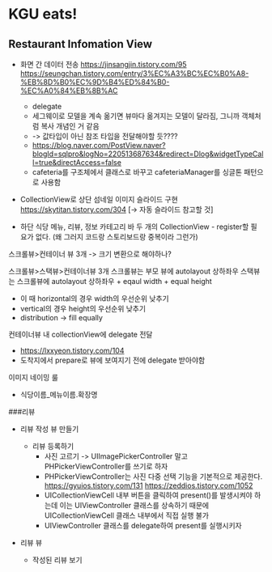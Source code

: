 #  KGU eats!

## Restaurant Infomation View

- 화면 간 데이터 전송
https://jinsangjin.tistory.com/95
https://seungchan.tistory.com/entry/3%EC%A3%BC%EC%B0%A8-%EB%8D%B0%EC%9D%B4%ED%84%B0-%EC%A0%84%EB%8B%AC
    - delegate
    - 세그웨이로 모델을 계속 옮기면 뷰마다 옮겨지는 모델이 달라짐, 그니까 객체처럼 복사 개념인 거 같음
    - -> 값타입이 아닌 참조 타입을 전달해야할 듯????
    - https://blog.naver.com/PostView.naver?blogId=sqlpro&logNo=220513687634&redirect=Dlog&widgetTypeCall=true&directAccess=false
    - cafeteria를 구조체에서 클래스로 바꾸고 cafeteriaManager를 싱글톤 패턴으로 사용함 



- CollectionView로 상단 섬네일 이미지 슬라이드 구현
https://skytitan.tistory.com/304 [-> 자동 슬라이드 참고할 것]

    
- 하단 식당 메뉴, 리뷰, 정보 카테고리 바
두 개의 CollectionView - register할 필요가 없다. (왜 그러지 코드랑 스토리보드랑 중복이라 그런가)

스크롤뷰>컨테이너 뷰 3개 -> 크기 변환으로 해야하나?


스크롤뷰>스택뷰>컨테이너뷰 3개
스크롤뷰는 부모 뷰에 autolayout 상하좌우
스택뷰는 스크롤뷰에 autolayout 상하좌우 + eqaul width + equal height
- 이 때 horizontal의 경우 width의 우선순위 낮추기 
- vertical의 경우 height의 우선순위 낮추기
- distribution -> fill equally

컨테이너뷰 내 collectionView에 delegate 전달
- https://lxxyeon.tistory.com/104
- 도착지에서 prepare로 뷰에 보여지기 전에 delegate 받아야함



이미지 네이밍 룰
- 식당이름_메뉴이름.확장명


###리뷰
- 리뷰 작성 뷰 만들기
    - 리뷰 등록하기
        - 사진 고르기 -> UIImagePickerController 말고 PHPickerViewController를 쓰기로 하자
        - PHPickerViewController는 사진 다중 선택 기능을 기본적으로 제공한다.
        https://gyuios.tistory.com/131
        https://zeddios.tistory.com/1052
        - UICollectionViewCell 내부 버튼을 클릭하여 present()를 발생시켜야 하는데 이는 UIViewController 클래스를 상속하기 때문에 UICollectionViewCell 클래스 내부에서 직접 실행 불가
        - UIViewController 클래스를 delegate하여 present를 실행시키자
        
        
        
- 리뷰 뷰
    - 작성된 리뷰 보기
    
    
    





